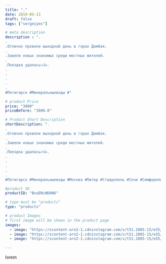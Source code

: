 ```yaml
---
title: "."
date: 2019-05-13
draft: false
tags: ["sergeiyes"]

# meta description
description : ".
.
.Отлично провели выходной день в горах Домбая.
.
.Завели новых знакомых среди местных жителей.
.
.Поездка удалась🔥👍.
.
.
.
.
.
#Пятигорск #Минеральныеводы #"

# product Price
price: "3000"
priceBefore: "3600.0"

# Product Short Description
shortDescription: ".
.
.Отлично провели выходной день в горах Домбая.
.
.Завели новых знакомых среди местных жителей.
.
.Поездка удалась🔥👍.
.
.
.
.
.
#Пятигорск #Минеральныеводы #Москва #Питер #Ставрополь #Сочи #Симферополь #Севастополь #УФО #Анапа #Краснодар #Екатеринбург #Челябинск #Ессентуки #Железноводск #Кисловодск #бизнес #Ростовнадону #gruppazahvata #крым #sergeystar  #Домбай #Теберда"

#product ID
productID: "BxaENcWD8N6"

# type must be "products"
type: "products"

# product Images
# first image will be shown in the product page
images:
  - image: "https://scontent-arn2-1.cdninstagram.com/v/t51.2885-15/e35/59583599_2377836279198103_6250407456974801288_n.jpg?_nc_ht=scontent-arn2-1.cdninstagram.com&_nc_cat=107&_nc_ohc=u_wMfAnQYroAX87h_ki&tp=1&oh=18620a9e8471c40b28dfb5a7c8906838&oe=605EBAF8&ig_cache_key=MjA0Mjk2Mzg4MjIxNzk5MDA4OA%3D%3D.2"
  - image: "https://scontent-arn2-1.cdninstagram.com/v/t51.2885-15/e35/58411045_162717691404553_7506872872121899365_n.jpg?_nc_ht=scontent-arn2-1.cdninstagram.com&_nc_cat=101&_nc_ohc=coWCkol5j5UAX9VVN6O&tp=1&oh=5e83fdb6a55ad5f9915ca7dacc229213&oe=60604532&ig_cache_key=MjA0Mjk2Mzg4MjEzNDA0MzY5Mg%3D%3D.2"
  - image: "https://scontent-arn2-1.cdninstagram.com/v/t51.2885-15/e35/60268946_1826670750765791_4228873997954245070_n.jpg?_nc_ht=scontent-arn2-1.cdninstagram.com&_nc_cat=111&_nc_ohc=MtAeLtuWTP4AX9VfKK8&tp=1&oh=c5c396e61a4d291f0e58cbf31a9e92a6&oe=605E501B&ig_cache_key=MjA0Mjk2Mzg4MjEyNTgwNTg5Mg%3D%3D.2"

---
```

lorem
